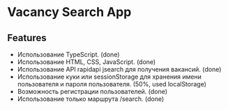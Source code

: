 # Vacancy Search App

## Features

- Использование TypeScript. (done)
- Использование HTML, CSS, JavaScript. (done)
- Использование API rapidapi jsearch для получения вакансий. (done)
- Использование куки или sessionStorage для хранения имени пользователя и пароля пользователя. (50%, used localStorage)
- Возможность регистрации пользователей. (done)
- Использование только маршрута /search. (done)